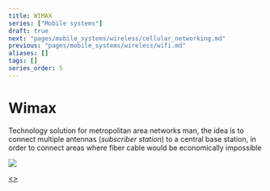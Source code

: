 ```yaml
---
title: WIMAX
series: ["Mobile systems"]
draft: true
next: "pages/mobile_systems/wireless/cellular_networking.md"
previous: "pages/mobile_systems/wireless/wifi.md"
aliases: []
tags: []
series_order: 5
---
```


# Wimax

Technology solution for metropolitan area networks man, the idea is to connect multiple antennas (*subscriber station*) to a central base station, in order to connect areas where fiber cable would be economically impossible

![](assets/mobile_systems/Pasted%20image%2020240604192519.png)

[<](pages/mobile_systems/wireless/wifi.md)[>](pages/mobile_systems/wireless/cellular_networking.md)
